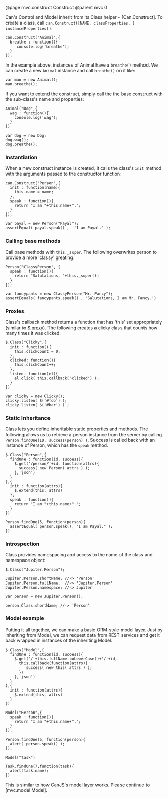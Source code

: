@page mvc.construct Construct
@parent mvc 0

Can's Control and Model inherit from its Class helper - [Can.Construct]. To create a class, call `can.Construct([NAME, classProperties, ] instanceProperties])`.

    can.Construct("Animal",{
      breathe : function(){
         console.log('breathe'); 
      }
    });

In the example above, instances of Animal have a `breathe()` method. We can create a new `Animal` instance and call `breathe()` on it like:

    var man = new Animal();
    man.breathe();

If you want to extend the construct, simply call the the base construct with the sub-class's name and properties:

    Animal("Dog",{
      wag : function(){
        console.log('wag');
      }
    })

    var dog = new Dog;
    dog.wag();
    dog.breathe();

### Instantiation

When a new construct instance is created, it calls the class's `init` method with the arguments passed to the constructor function:

    can.Construct('Person',{
      init : function(name){
        this.name = name;
      },
      speak : function(){
        return "I am "+this.name+".";
      }
    });
    
    var payal = new Person("Payal");
    assertEqual( payal.speak() ,  'I am Payal.' );

### Calling base methods

Call base methods with <code>this._super</code>.  The following overwrites person
to provide a more 'classy' greating:

    Person("ClassyPerson", {
      speak : function(){
        return "Salutations, "+this._super();
      }
    });
    
    var fancypants = new ClassyPerson("Mr. Fancy");
    assertEquals( fancypants.speak() , 'Salutations, I am Mr. Fancy.')

### Proxies

Class's callback method returns a function that has 'this' set appropriately (similar to [$.proxy](http://api.jquery.com/jQuery.proxy/)).  The following creates a clicky class that counts how many times it was clicked:

    $.Class("Clicky",{
      init : function(){
        this.clickCount = 0;
      },
      clicked: function(){
        this.clickCount++;
      },
      listen: function(el){
        el.click( this.callback('clicked') );
      }
    })
    
    var clicky = new Clicky();
    clicky.listen( $('#foo') );
    clicky.listen( $('#bar') ) ;

### Static Inheritance 

Class lets you define inheritable static properties and methods.  The following allows us to retrieve a person instance from the server by calling <code>Person.findOne(ID, success(person) )</code>.  Success is called back with an instance of Person, which has the <code>speak</code> method.

    $.Class("Person",{
      findOne : function(id, success){
        $.get('/person/'+id, function(attrs){
          success( new Person( attrs ) );
        },'json')
      }
    },{
      init : function(attrs){
        $.extend(this, attrs)
      },
      speak : function(){
        return "I am "+this.name+".";
      }
    })

    Person.findOne(5, function(person){
      assertEqual( person.speak(), "I am Payal." );
    })

### Introspection

Class provides namespacing and access to the name of the class and namespace object:

    $.Class("Jupiter.Person");

    Jupiter.Person.shortName; //-> 'Person'
    Jupiter.Person.fullName;  //-> 'Jupiter.Person'
    Jupiter.Person.namespace; //-> Jupiter
    
    var person = new Jupiter.Person();
    
    person.Class.shortName; //-> 'Person'

### Model example

Putting it all together, we can make a basic ORM-style model layer.  Just by inheriting from Model, we can request data from REST services and get it back wrapped in instances of the inheriting Model.

    $.Class("Model",{
      findOne : function(id, success){
        $.get('/'+this.fullName.toLowerCase()+'/'+id, 
          this.callback(function(attrs){
             success( new this( attrs ) );
          })
        },'json')
      }
    },{
      init : function(attrs){
        $.extend(this, attrs)
      }
    })

    Model("Person",{
      speak : function(){
        return "I am "+this.name+".";
      }
    });

    Person.findOne(5, function(person){
      alert( person.speak() );
    });

    Model("Task")

    Task.findOne(7,function(task){
      alert(task.name);
    })
    

This is similar to how CanJS's model layer works. Please continue to [mvc.model Model].